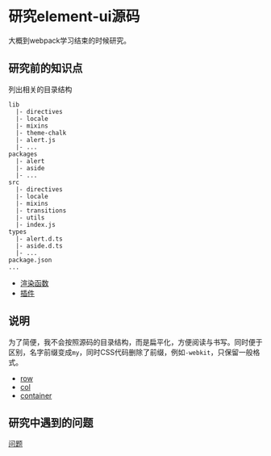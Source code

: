 # 研究element-ui源码

大概到webpack学习结束的时候研究。

## 研究前的知识点

列出相关的目录结构

```
lib
  |- directives
  |- locale
  |- mixins
  |- theme-chalk
  |- alert.js
  |- ...
packages
  |- alert
  |- aside
  |- ...
src
  |- directives
  |- locale
  |- mixins
  |- transitions
  |- utils
  |- index.js
types
  |- alert.d.ts
  |- aside.d.ts
  |- ...
package.json
...
```

- [渲染函数](https://cn.vuejs.org/v2/guide/render-function.html)
- [插件](https://cn.vuejs.org/v2/guide/plugins.html)

## 说明

为了简便，我不会按照源码的目录结构，而是扁平化，方便阅读与书写。同时便于区别，名字前缀变成`my`，同时CSS代码删除了前缀，例如`-webkit`，只保留一般格式。

- [row](./row/README.md)
- [col](./col/README.md)
- [container](./container/README.md)

## 研究中遇到的问题

[问题](./questions/README.md)
